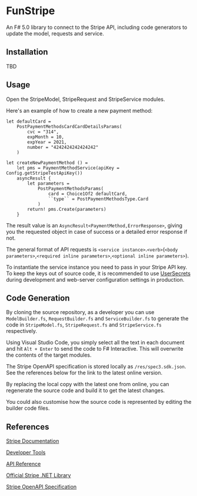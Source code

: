 # FunStripe

An F# 5.0 library to connect to the Stripe API, including code generators to update the model, requests and service.

## Installation

TBD

## Usage

Open the StripeModel, StripeRequest and StripeService modules.

Here's an example of how to create a new payment method:

```F#
let defaultCard =
    PostPaymentMethodsCardCardDetailsParams(
        cvc = "314",
        expMonth = 10,
        expYear = 2021,
        number = "4242424242424242"
    )

let createNewPaymentMethod () =
    let pms = PaymentMethodService(apiKey = Config.getStripeTestApiKey())
    asyncResult {
        let parameters = 
            PostPaymentMethodsParams(
                card = Choice1Of2 defaultCard,
                ``type`` = PostPaymentMethodsType.Card
            )
        return! pms.Create(parameters)
    }
```

The result value is an ```AsyncResult<PaymentMethod,ErrorResponse>```, giving you the requested object in case of success or a detailed error response if not.

The general format of API requests is ```<service instance>```.```<verb>```(```<body parameters>```,```<required inline parameters>```,```<optional inline parameters>```).

To instantiate the service instance you need to pass in your Stripe API key. To keep the keys out of source code, it is recommended to use [UserSecrets](https://docs.microsoft.com/en-us/aspnet/core/security/app-secrets?view=aspnetcore-5.0&tabs=windows) during development and web-server configuration settings in production.

## Code Generation

By cloning the source repository, as a developer you can use ```ModelBuilder.fs```, ```RequestBuilder.fs``` and ```ServiceBuilder.fs``` to generate the code in ```StripeModel.fs```, ```StripeRequest.fs``` and ```StripeService.fs``` respectively.

Using Visual Studio Code, you simply select all the text in each document and hit ```Alt + Enter``` to send the code to F# Interactive. This will overwrite the contents of the target modules.

The Stripe OpenAPI specification is stored locally as ```/res/spec3.sdk.json```. See the references below for the link to the latest online version.

By replacing the local copy with the latest one from online, you can regenerate the source code and build it to get the latest changes.

You could also customise how the source code is represented by editing the builder code files.

## References

[Stripe Documentation](https://stripe.com/docs)

[Developer Tools](https://stripe.com/docs/development)

[API Reference](https://stripe.com/docs/api)

[Official Stripe .NET Library](https://github.com/stripe/stripe-dotnet)

[Stripe OpenAPI Specification](https://raw.githubusercontent.com/stripe/openapi/master/openapi/spec3.sdk.json)

